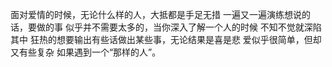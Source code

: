 面对爱情的时候，无论什么样的人，大抵都是手足无措
一遍又一遍演练想说的话，要做的事
似乎并不需要太多的，当你深入了解一个人的时候
不知不觉就深陷其中
狂热的想要输出有些话做出某些事，无论结果是喜是悲
爱似乎很简单，但却又有些复杂
如果遇到一个“那样的人”。